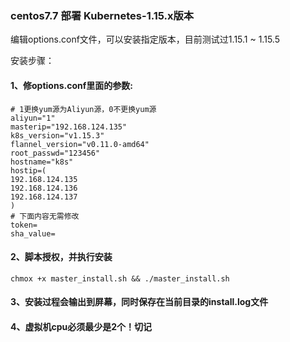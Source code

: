 ### centos7.7 部署 Kubernetes-1.15.x版本

编辑options.conf文件，可以安装指定版本，目前测试过1.15.1 ~ 1.15.5

安装步骤：
#### 1、修options.conf里面的参数:
```
# 1更换yum源为Aliyun源，0不更换yum源
aliyun="1"
masterip="192.168.124.135"
k8s_version="v1.15.3"
flannel_version="v0.11.0-amd64"
root_passwd="123456"
hostname="k8s"
hostip=(
192.168.124.135
192.168.124.136
192.168.124.137
)
# 下面内容无需修改
token=
sha_value=
```

#### 2、脚本授权，并执行安装
```
chmox +x master_install.sh && ./master_install.sh
```

#### 3、安装过程会输出到屏幕，同时保存在当前目录的install.log文件

#### 4、虚拟机cpu必须最少是2个！切记
